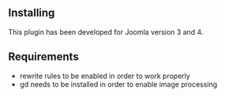 ## Installing

This plugin has been developed for Joomla version 3 and 4. 
 
 ## Requirements
 
 - rewrite rules to be enabled in order to work properly
 - gd needs to be installed in order to enable image processing
